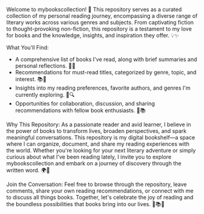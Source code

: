 
Welcome to mybookscollection! 🎉 This repository serves as a curated collection of my personal reading journey, encompassing a diverse range of literary works across various genres and subjects. From captivating fiction to thought-provoking non-fiction, this repository is a testament to my love for books and the knowledge, insights, and inspiration they offer. 💡✨

What You'll Find:
- A comprehensive list of books I've read, along with brief summaries and personal reflections. 📝💭
- Recommendations for must-read titles, categorized by genre, topic, and interest. 📚🌟
- Insights into my reading preferences, favorite authors, and genres I'm currently exploring. 📖🔍
- Opportunities for collaboration, discussion, and sharing recommendations with fellow book enthusiasts. 🤝📚

Why This Repository:
As a passionate reader and avid learner, I believe in the power of books to transform lives, broaden perspectives, and spark meaningful conversations. This repository is my digital bookshelf—a space where I can organize, document, and share my reading experiences with the world. Whether you're looking for your next literary adventure or simply curious about what I've been reading lately, I invite you to explore mybookscollection and embark on a journey of discovery through the written word. 🌍📖

Join the Conversation:
Feel free to browse through the repository, leave comments, share your own reading recommendations, or connect with me to discuss all things books. Together, let's celebrate the joy of reading and the boundless possibilities that books bring into our lives. 🎉📚💬
